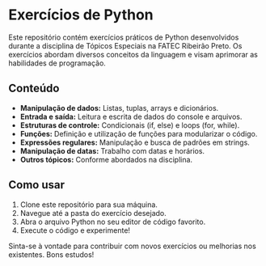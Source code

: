 <h1>Exercícios de Python</h1>
<p>Este repositório contém exercícios práticos de Python desenvolvidos durante a disciplina de Tópicos Especiais na FATEC Ribeirão Preto. Os exercícios abordam diversos conceitos da linguagem e visam aprimorar as habilidades de programação.</p>

<h2>Conteúdo</h2>
<ul>
<li><strong>Manipulação de dados:</strong> Listas, tuplas, arrays e dicionários.</li>
<li><strong>Entrada e saída:</strong> Leitura e escrita de dados do console e arquivos.</li>
<li><strong>Estruturas de controle:</strong> Condicionais (if, else) e loops (for, while).</li>
<li><strong>Funções:</strong> Definição e utilização de funções para modularizar o código.</li>
<li><strong>Expressões regulares:</strong> Manipulação e busca de padrões em strings.</li>
<li><strong>Manipulação de datas:</strong> Trabalho com datas e horários.</li>
<li><strong>Outros tópicos:</strong> Conforme abordados na disciplina.</li>
</ul>

<h2>Como usar</h2>
<ol>
<li>Clone este repositório para sua máquina.</li>
<li>Navegue até a pasta do exercício desejado.</li>
<li>Abra o arquivo Python no seu editor de código favorito.</li>
<li>Execute o código e experimente!</li>
</ol>

<p>Sinta-se à vontade para contribuir com novos exercícios ou melhorias nos existentes. Bons estudos!</p>
